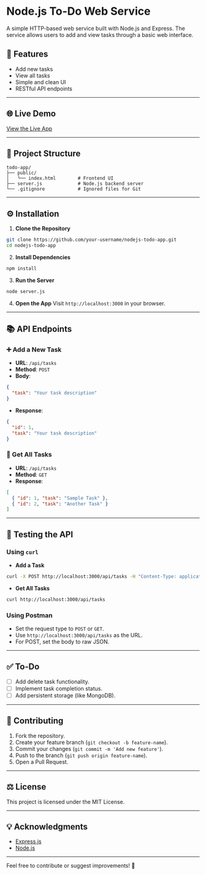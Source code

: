 # Node.js To-Do Web Service

A simple HTTP-based web service built with Node.js and Express. The service allows users to add and view tasks through a basic web interface.

## 🚀 Features
- Add new tasks
- View all tasks
- Simple and clean UI
- RESTful API endpoints
---

## 🌐 Live Demo
[View the Live App](https://sample-web-service-vrk4.onrender.com/)

---

## 📂 Project Structure
```
todo-app/
├── public/
│   └── index.html        # Frontend UI
├── server.js             # Node.js backend server
└── .gitignore            # Ignored files for Git
```

---

## ⚙️ Installation

1. **Clone the Repository**
```bash
git clone https://github.com/your-username/nodejs-todo-app.git
cd nodejs-todo-app
```

2. **Install Dependencies**
```bash
npm install
```

3. **Run the Server**
```bash
node server.js
```

4. **Open the App**
Visit `http://localhost:3000` in your browser.

---

## 📚 API Endpoints

### ➕ Add a New Task
- **URL**: `/api/tasks`
- **Method**: `POST`
- **Body**:
```json
{
  "task": "Your task description"
}
```
- **Response**:
```json
{
  "id": 1,
  "task": "Your task description"
}
```

### 📄 Get All Tasks
- **URL**: `/api/tasks`
- **Method**: `GET`
- **Response**:
```json
[
  { "id": 1, "task": "Sample Task" },
  { "id": 2, "task": "Another Task" }
]
```

---

## 🧪 Testing the API

### Using `curl`
- **Add a Task**
```bash
curl -X POST http://localhost:3000/api/tasks -H "Content-Type: application/json" -d '{"task":"Learn Node.js"}'
```

- **Get All Tasks**
```bash
curl http://localhost:3000/api/tasks
```

### Using Postman
- Set the request type to `POST` or `GET`.
- Use `http://localhost:3000/api/tasks` as the URL.
- For POST, set the body to raw JSON.

---

## ✅ To-Do
- [ ] Add delete task functionality.
- [ ] Implement task completion status.
- [ ] Add persistent storage (like MongoDB).

---

## 🤝 Contributing
1. Fork the repository.
2. Create your feature branch (`git checkout -b feature-name`).
3. Commit your changes (`git commit -m 'Add new feature'`).
4. Push to the branch (`git push origin feature-name`).
5. Open a Pull Request.

---

## ⚖️ License
This project is licensed under the MIT License.

---

## 💡 Acknowledgments
- [Express.js](https://expressjs.com/)
- [Node.js](https://nodejs.org/)

---

Feel free to contribute or suggest improvements! 🚀
